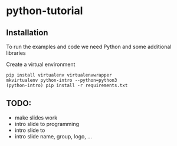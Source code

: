 # python-tutorial

## Installation
To run the examples and code we need Python and some additional libraries

Create a virtual environment
```
pip install virtualenv virtualenvwrapper
mkvirtualenv python-intro --python=python3
(python-intro) pip install -r requirements.txt
```


## TODO:
- make slides work
- intro slide to programming
- intro slide to 
- intro slide name, group, logo, ...
